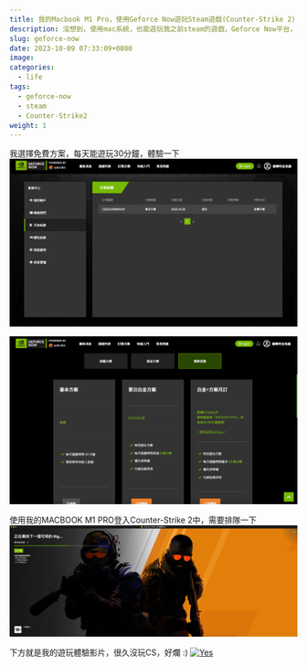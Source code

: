 ```yaml
---
title: 我的Macbook M1 Pro，使用Geforce Now遊玩Steam遊戲(Counter-Strike 2)
description: 沒想到，使用mac系統，也能遊玩我之前steam的遊戲，Geforce Now平台，只有網路速度沒問題，就能使用此平台，雲端遊玩遊戲，不用再煩惱爛電腦或MAC無法玩遊戲大作，真實體驗下來，遊玩非常順暢，畫質也高，NICE，GOOD GOOD GOOD。
slug: geforce-now
date: 2023-10-09 07:33:09+0800
image: 
categories:
  - life
tags:
  - geforce-now
  - steam
  - Counter-Strike2
weight: 1
---
```

我選擇免費方案，每天能遊玩30分鐘，體驗一下
![](media/Pasted-image-20231009081029.png)

![](media/Pasted-image-20231009081120.png)

使用我的MACBOOK M1 PRO登入Counter-Strike 2中，需要排隊一下
![](media/Pasted-image-20231009073311.png)

下方就是我的遊玩體驗影片，很久沒玩CS，好爛 :)
[![Yes](https://img.youtube.com/vi/vvJtycIxnLM/0.jpg)](https://www.youtube.com/watch?v=vvJtycIxnLM)
